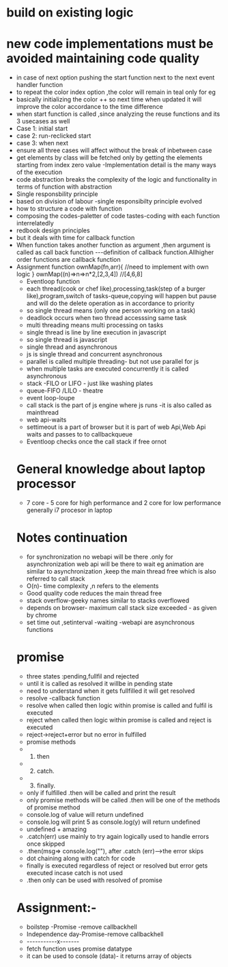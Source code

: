# build on existing logic 
# new code implementations must be avoided maintaining code quality
- in case of next option pushing the  start function next to the next event handler function
- to repeat the  color index option ,the color will remain in teal only for eg
- basically initializing the color ++ so next time when updated it will  improve the color accordance to the time difference
-  when start function is called ,since analyzing the reuse functions and its 3 usecases as well
- Case 1: initial start
- case 2: run-reclicked start
- case 3: when next
- ensure all three cases will affect without the break of inbetween case
- get elements by class will be fetched only  by  getting the  elements starting from index zero value
-Implementation detail is the many  ways  of the execution
- code abstraction breaks the  complexity of the logic and functionality in terms of function with abstraction 
-  Single responsbility principle
- based on division of labour -single responsibilty principle evolved
- how to structure a code with function
- composing the codes-paletter of code tastes-coding with each function interrelatedly
- redbook design principles
- but it deals with time for callback function
- When function takes another function as argument ,then argument is called as call  back function ---definition of callback function.Allhigher order functions are callback function
- Assignment 
   function ownMap(fn,arr){
       //need to implement with own logic
   }
   ownMap((n)=>n=>n*2,[2,3,4]) //[4,6,8]
   - Eventloop function
   - each thread(cook or chef like),processing,task(step of a burger like),program,switch of tasks-queue,copying will happen but pause and will do the delete operation as in accordance to priority
   - so single thread means (only one person  working on a task)
   - deadlock  occurs when two thread accesssing same task
   - multi  threading means multi processing on tasks
   - single thread is line by line execution in javascript
   - so single thread is javascript
   - single thread and asynchronous
   - js is single thread and  concurrent asynchronous
   - parallel is called multiple threading- but not use parallel for js
   - when multiple tasks are executed concurrently  it is called asynchronous
   - stack -FILO or LIFO - just like washing plates
   - queue-FIFO /LILO - theatre
   - event loop-loupe
   - call stack is the part of js engine where js runs -it is also called as mainthread
   - web api-waits
   - settimeout is a part of browser  but it is part of web Api,Web Api waits  and passes to to callbackqueue
   - Eventloop checks once the call stack if free ornot 
    # General knowledge about laptop processor
   - 7 core - 5 core for high performance and 2 core for low performance generally i7 procesor in laptop
   # Notes continuation
   - for synchronization no  webapi will be there .only for asynchronization web api will be there to wait eg animation are similar to asynchronization ,keep the main thread free which is also referred to call stack
   - O(n)- time complexity ,n refers to the elements
   - Good quality code reduces the main thread free
   - stack overflow-geeky names similar to stacks overflowed 
   - depends on browser- maximum call stack size exceeded - as given by chrome
   - set time out ,setinterval -waiting -webapi are asynchronous functions
   # promise
   - three states :pending,fullfil and rejected
   - until it is called as resolved  it willbe in pending state
   - need to understand when it gets fullfilled it will get resolved
   - resolve -callback function
   - resolve when called then logic within promise is called and fulfil is executed
   - reject when called then logic within promise is called and reject is executed 
   - reject->reject+error but no error in fulfilled
   -  promise methods
   - 1. then 
   - 2. catch.
   - 3. finally.
   - only if fulfilled .then will be called and print the result
   - only promise methods will be called .then will be one of the methods of promise method
   - console.log of value will return  undefined
   - console.log will print 5 as console.log(y) will return undefined
   - undefined + amazing
   - .catch(err) use mainly to  try again logically  used to handle errors once skipped
   - .then(msg=> console.log(""), after .catch (err)-->the error skips
   - dot chaining along with  catch for code 
   - finally is executed  regardless of reject or resolved but error gets executed incase catch  is not used
   - .then only can be used with resolved of promise 
   # Assignment:-
   - boilstep -Promise -remove callbackhell
   - Independence day-Promise-remove callbackhell
   - -----------x-------
   - fetch function uses promise datatype
   - it can be used to console (data)- it returns array of objects 